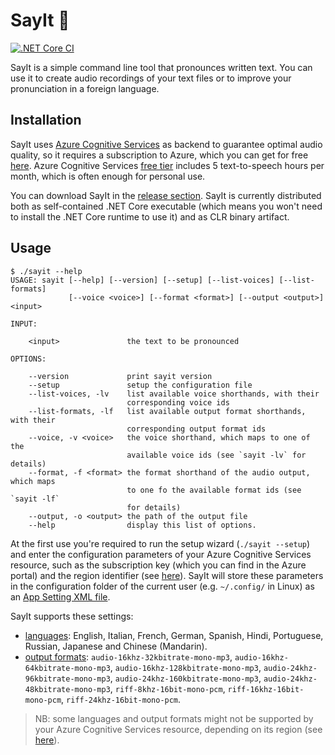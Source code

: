 # SayIt :loudspeaker:

[![.NET Core CI](https://github.com/pviotti/sayit/workflows/.NET%20Core%20CI/badge.svg)](https://github.com/pviotti/sayit/actions?query=workflow%3A%22.NET+Core+CI%22)

SayIt is a simple command line tool that pronounces written text.
You can use it to create audio recordings of your text files or
to improve your pronunciation in a foreign language.

## Installation

SayIt uses [Azure Cognitive Services][az-cs] as backend to guarantee
optimal audio quality, so it requires a subscription to Azure, which you can get for free
[here][az-sub].
Azure Cognitive Services [free tier][az-cs-price] includes 5 text-to-speech
hours per month, which is often enough for personal use.

You can download SayIt in the [release section][release].
SayIt is currently distributed both as self-contained .NET Core executable
(which means you won't need to install the .NET Core runtime to use it)
and as CLR binary artifact.

## Usage

```
$ ./sayit --help
USAGE: sayit [--help] [--version] [--setup] [--list-voices] [--list-formats]
             [--voice <voice>] [--format <format>] [--output <output>] <input>

INPUT:

    <input>               the text to be pronounced

OPTIONS:

    --version             print sayit version
    --setup               setup the configuration file
    --list-voices, -lv    list available voice shorthands, with their
                          corresponding voice ids
    --list-formats, -lf   list available output format shorthands, with their
                          corresponding output format ids
    --voice, -v <voice>   the voice shorthand, which maps to one of the
                          available voice ids (see `sayit -lv` for details)
    --format, -f <format> the format shorthand of the audio output, which maps
                          to one fo the available format ids (see `sayit -lf`
                          for details)
    --output, -o <output> the path of the output file
    --help                display this list of options.
```
At the first use you're required to run the setup wizard (`./sayit --setup`)
and enter the configuration parameters of your Azure Cognitive Services resource,
such as the subscription key (which you can find in the Azure portal) 
and the region identifier (see [here][region-ids]).
SayIt will store these parameters in the configuration folder of the current
user (e.g. `~/.config/` in Linux) as an [App Setting XML file][appsetting].

SayIt supports these settings:
 - [languages][voices]: English, Italian, French, German, Spanish, Hindi, Portuguese, Russian, Japanese and Chinese (Mandarin).
 - [output formats](output-formats): 
`audio-16khz-32kbitrate-mono-mp3`, `audio-16khz-64kbitrate-mono-mp3`, `audio-16khz-128kbitrate-mono-mp3`, `audio-24khz-96kbitrate-mono-mp3`, `audio-24khz-160kbitrate-mono-mp3`, `audio-24khz-48kbitrate-mono-mp3`, `riff-8khz-16bit-mono-pcm`, `riff-16khz-16bit-mono-pcm`, `riff-24khz-16bit-mono-pcm`.

> NB: some languages and output formats might not be supported by your Azure Cognitive Services resource,
depending on its region (see [here][region-voices]).

 [az-sub]: https://azure.microsoft.com/en-us/free/
 [az-cs]: https://azure.microsoft.com/en-us/services/cognitive-services/speech-services/
 [az-cs-price]: https://azure.microsoft.com/en-us/pricing/details/cognitive-services/speech-services/
 [release]: https://github.com/pviotti/sayit/releases
 [appsetting]: https://docs.microsoft.com/en-us/dotnet/framework/configure-apps/file-schema/appsettings/
 [region-ids]: https://aka.ms/speech/sdkregion#speech-to-text-text-to-speech-and-translation
 [region-voices]: https://aka.ms/speech/sdkregion#text-to-speech
 [voices]: https://aka.ms/speech/tts-languages
 [output-formats]: https://docs.microsoft.com/en-us/azure/cognitive-services/speech-service/rest-text-to-speech#audio-outputs
